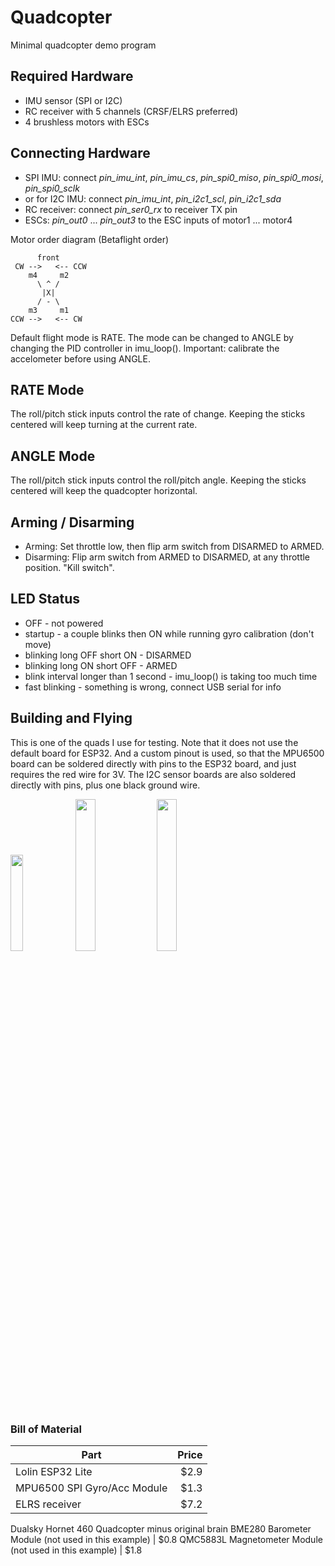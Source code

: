 # Quadcopter

Minimal quadcopter demo program

## Required Hardware

- IMU sensor (SPI or I2C)
- RC receiver with 5 channels (CRSF/ELRS preferred)
- 4 brushless motors with ESCs

## Connecting Hardware

- SPI IMU: connect _pin_imu_int_, _pin_imu_cs_, _pin_spi0_miso_, _pin_spi0_mosi_, _pin_spi0_sclk_
- or for I2C IMU: connect _pin_imu_int_, _pin_i2c1_scl_, _pin_i2c1_sda_
- RC receiver: connect _pin_ser0_rx_ to receiver TX pin
- ESCs: _pin_out0_ ... _pin_out3_ to the ESC inputs of motor1 ... motor4

Motor order diagram (Betaflight order)

```
      front
 CW -->   <-- CCW
    m4     m2 
      \ ^ /
       |X|
      / - \
    m3     m1 
CCW -->   <-- CW
```

Default flight mode is RATE. The mode can be changed to ANGLE by changing the PID controller in imu_loop(). Important: calibrate the accelometer before using ANGLE.

## RATE Mode

The roll/pitch stick inputs control the rate of change. Keeping the sticks centered will keep turning at the current rate.

## ANGLE Mode

The roll/pitch stick inputs control the roll/pitch angle. Keeping the sticks centered will keep the quadcopter horizontal.

## Arming / Disarming

- Arming: Set throttle low, then flip arm switch from DISARMED to ARMED.
- Disarming: Flip arm switch from ARMED to DISARMED, at any throttle position. "Kill switch".

## LED Status

- OFF - not powered
- startup - a couple blinks then ON while running gyro calibration (don't move)
- blinking long OFF short ON - DISARMED
- blinking long ON short OFF - ARMED
- blink interval longer than 1 second - imu_loop() is taking too much time
- fast blinking - something is wrong, connect USB serial for info

## Building and Flying

This is one of the quads I use for testing. Note that it does not use the default board for ESP32. And a custom pinout is used, so that the MPU6500 board can be soldered directly with pins to the ESP32 board, and just requires the red wire for 3V. The I2C sensor boards are also soldered directly with pins, plus one black ground wire.

<img src="../img/ex-q1.jpg" width="19.9%" /> <img src="../img/ex-q2.jpg" width="25%" /> <img src="../img/ex-q3.jpg" width="25%" />

### Bill of Material

|Part|Price|
|-|-:|
Lolin ESP32 Lite | $2.9
MPU6500 SPI Gyro/Acc Module | $1.3
ELRS receiver | $7.2
Dualsky Hornet 460 Quadcopter minus original brain
BME280 Barometer Module (not used in this example) | $0.8
QMC5883L Magnetometer Module (not used in this example) | $1.8
